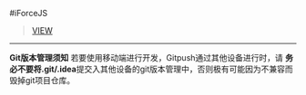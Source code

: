 #iForceJS

>[VIEW](http://kune.online)

----------
  **Git版本管理须知** 
若要使用移动端进行开发，Gitpush通过其他设备进行时，请 **务必不要将.git/.idea**提交入其他设备的git版本管理中，否则极有可能因为不兼容而毁掉git项目仓库。
 
